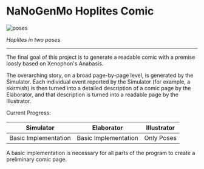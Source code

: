 # NaNoGenMo Hoplites Comic


![poses](https://user-images.githubusercontent.com/44072408/98249033-c5fe9d80-1f43-11eb-996b-8c2c46cf1f91.png)

*Hoplites in two poses*

---

The final goal of this project is to generate a readable comic with a premise loosly based on Xenophon's Anabasis.

The overarching story, on a broad page-by-page level, is generated by the Simulator. Each individual event reported by the Simulator (for example, a skirmish) is then turned into a detailed description of a comic page by the Elaborator, and that description is turned into a readable page by the Illustrator.

Current Progress:

| Simulator | Elaborator | Illustrator |
| --- | --- | --- |
| Basic Implementation | Basic Implementation | Only Poses |

A basic implementation is necessary for all parts of the program to create a preliminary comic page.
